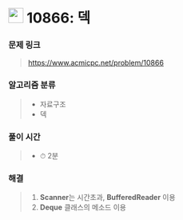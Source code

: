 # <img src="https://static.solved.ac/tier_small/7.svg" width=30> 10866: 덱

### 문제 링크
> https://www.acmicpc.net/problem/10866

### 알고리즘 분류
>- 자료구조
>- 덱

### 풀이 시간
>- ⏱ 2분

### 해결
> 1. **Scanner**는 시간초과, **BufferedReader** 이용
> 2. **Deque** 클래스의 메소드 이용